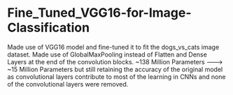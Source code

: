 # Fine_Tuned_VGG16-for-Image-Classification

Made use of VGG16 model and fine-tuned it to fit the dogs_vs_cats image dataset.
Made use of GlobalMaxPooling instead of Flatten and Dense Layers at the end of the convolution blocks.
~138 Million Parameters ---> ~15 Million Parameters but still retaining the accuracy of the original model as convolutional layers contribute to most of the learning in CNNs and none of the convolutional layers were removed. 

